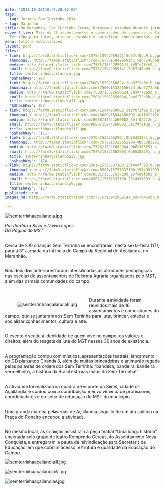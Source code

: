 ```yaml
---
date: '2014-10-20T10:49:28-02:00'
tags:
- tag: Jornada-Sem-Terrinha-2014
- tag: Maranhão
title: No Maranhão, Sem Terrinha lutam, brincam e estudam durante jornada
support_line: Mais de 16 assentamentos e comunidades do campo se juntaram aos Sem
  Terrinha para lutar, brincar, estudar e socializar conhecimentos, cultura e arte.
menu: lutas e mobilizações
layout: post
files:
- link: http://farm8.staticflickr.com/7575/15942959141_5d57c45cb9_b.jpg
  thumbnail: http://farm8.staticflickr.com/7575/15942959141_5d57c45cb9_t.jpg
  medium: http://farm8.staticflickr.com/7575/15942959141_5d57c45cb9_z.jpg
  small: http://farm8.staticflickr.com/7575/15942959141_5d57c45cb9_n.jpg
  title: semterrinhaaçailandia.jpg
  "$$hashKey": 16V
- link: http://farm8.staticflickr.com/7500/15322656624_2ba9772a5b_b.jpg
  thumbnail: http://farm8.staticflickr.com/7500/15322656624_2ba9772a5b_t.jpg
  medium: http://farm8.staticflickr.com/7500/15322656624_2ba9772a5b_z.jpg
  small: http://farm8.staticflickr.com/7500/15322656624_2ba9772a5b_n.jpg
  title: semterrinhaaçailandiaII.jpg
  "$$hashKey": 16Y
- link: http://farm9.staticflickr.com/8680/15944260002_3e1f0f2f2e_b.jpg
  thumbnail: http://farm9.staticflickr.com/8680/15944260002_3e1f0f2f2e_t.jpg
  medium: http://farm9.staticflickr.com/8680/15944260002_3e1f0f2f2e_z.jpg
  small: http://farm9.staticflickr.com/8680/15944260002_3e1f0f2f2e_n.jpg
  title: semterrinhaaçailandiaIII.jpg
  "$$hashKey": '171'
- link: http://farm8.staticflickr.com/7576/15322662904_0b65383251_b.jpg
  thumbnail: http://farm8.staticflickr.com/7576/15322662904_0b65383251_t.jpg
  medium: http://farm8.staticflickr.com/7576/15322662904_0b65383251_z.jpg
  small: http://farm8.staticflickr.com/7576/15322662904_0b65383251_n.jpg
  title: semterrinhaaçailandiaIV.jpg
  "$$hashKey": '174'
- link: http://farm9.staticflickr.com/8581/15757637100_25f499f593_b.jpg
  thumbnail: http://farm9.staticflickr.com/8581/15757637100_25f499f593_t.jpg
  medium: http://farm9.staticflickr.com/8581/15757637100_25f499f593_z.jpg
  small: http://farm9.staticflickr.com/8581/15757637100_25f499f593_n.jpg
  title: semterrinhaaçailandiaV.jpg
  "$$hashKey": '177'
published: true
images_hd: http://farm8.staticflickr.com/7575/15942959141_5d57c45cb9_n.jpg

---
```

<p><img alt="semterrinhaaçailandia.jpg" src="http://farm8.staticflickr.com/7575/15942959141_5d57c45cb9_b.jpg" /></p>

<p><em>Por Jord&acirc;nia Silva e Divina Lopes<br />
Da P&aacute;gina do MST</em></p>

<p><br />
Cerca de 200 crian&ccedil;as Sem Terrinha se encontraram, nesta sexta-feira (17), para a 3&deg; Jornada da Inf&acirc;ncia do Campo da Regional de A&ccedil;ailandia, no Maranh&atilde;o.&nbsp;</p>

<p><br />
Nos dois dias anteriores foram intensificadas as atividades pedag&oacute;gicas nas escolas de assentamentos de Reforma Agr&aacute;ria organizados pelo MST, al&eacute;m das demais comunidades do campo.&nbsp;</p>

<p>&nbsp;</p>

<figure class="image" style="float:left"><img alt="semterrinhaaçailandiaII.jpg" src="http://farm8.staticflickr.com/7500/15322656624_2ba9772a5b_b.jpg" />
<figcaption></figcaption>
</figure>

<p>Durante a atividade foram reunidos mais de 16 assentamentos e comunidades do campo, que se juntaram aos Sem Terrinha para lutar, brincar, estudar e socializar conhecimentos, cultura e arte.</p>

<p><br />
O evento discutiu a identidade de quem vive no campo, os valores e direitos, al&eacute;m do resgate da luta do MST nesses 30 anos de exist&ecirc;ncia.&nbsp;</p>

<p><br />
A programa&ccedil;&atilde;o contou com m&iacute;sticas, apresenta&ccedil;&otilde;es teatrais, lan&ccedil;amento do CD plantando Ciranda 3, al&eacute;m de muitas brincadeiras e anima&ccedil;&atilde;o regada pelas palavras de ordem dos Sem Terrinha: &ldquo;bandeira, bandeira, bandeira vermelhinha, a hist&oacute;ria do Brasil est&aacute; nas m&atilde;os do Sem Terrinha!&rdquo;</p>

<p><br />
A atividade foi realizada na quadra de esporte da Sedel, cidade de A&ccedil;ail&acirc;ndia, e contou com a contribui&ccedil;&atilde;o e envolvimento de professores, coordenadores e do setor de educa&ccedil;&atilde;o do MST do munic&iacute;pio.</p>

<p><br />
Uma grande marcha pelas ruas de A&ccedil;ailandia seguido de um ato pol&iacute;tico na Pra&ccedil;a do Pioneiro encerrou a atividade.</p>

<p><br />
No mesmo local, as crian&ccedil;as assistiram a pe&ccedil;a teatral &ldquo;Uma longa hist&oacute;ria&rdquo;, encenada pelo grupo de teatro Rompendo Cercas, do Assentamento Nova Conquista, e entregaram &nbsp;a pauta de reivindica&ccedil;&atilde;o para Secretaria de Educa&ccedil;&atilde;o, em que cobram acesso, estrutura e qualidade da Educa&ccedil;&atilde;o do Campo.</p>

<p><img alt="semterrinhaaçailandiaIII.jpg" src="http://farm9.staticflickr.com/8680/15944260002_3e1f0f2f2e_b.jpg" /></p>

<p><img alt="semterrinhaaçailandiaIV.jpg" src="http://farm8.staticflickr.com/7576/15322662904_0b65383251_b.jpg" /></p>

<p><img alt="semterrinhaaçailandiaV.jpg" src="http://farm9.staticflickr.com/8581/15757637100_25f499f593_b.jpg" /></p>

